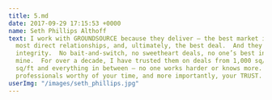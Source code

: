 ```yaml
---
title: 5.md
date: 2017-09-29 17:15:53 +0000
name: Seth Phillips Althoff
text: I work with GROUNDSOURCE because they deliver — the best market insight, the
  most direct relationships, and, ultimately, the best deal.  And they do it with
  integrity.  No bait-and-switch, no sweetheart deals, no one’s best interest over
  mine.  For over a decade, I have trusted them on deals from 1,000 sq/ft to 100,000
  sq/ft and everything in between — no one works harder or knows more.  These are
  professionals worthy of your time, and more importantly, your TRUST.
userImg: "/images/seth_phillips.jpg"
---
```

